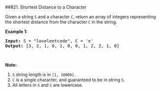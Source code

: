 ##821. Shortest Distance to a Character
<p>Given a string <code>S</code>&nbsp;and a character <code>C</code>, return an array of integers representing the shortest distance from the character <code>C</code> in the string.</p>

<p><strong>Example 1:</strong></p>

<pre>
<strong>Input:</strong> S = &quot;loveleetcode&quot;, C = &#39;e&#39;
<strong>Output:</strong> [3, 2, 1, 0, 1, 0, 0, 1, 2, 2, 1, 0]
</pre>

<p>&nbsp;</p>

<p><strong>Note:</strong></p>

<ol>
	<li><code>S</code> string length is&nbsp;in&nbsp;<code>[1, 10000].</code></li>
	<li><code>C</code>&nbsp;is a single character, and guaranteed to be in string <code>S</code>.</li>
	<li>All letters in <code>S</code> and <code>C</code> are lowercase.</li>
</ol>
